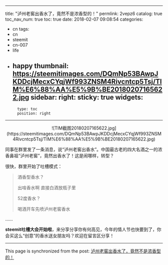 
---
title: "泸州老窖出香水了，竟然不是浓香型的！"
permlink: 2vepz6
catalog: true
toc_nav_num: true
toc: true
date: 2018-02-07 09:08:54
categories:
- cn
tags:
- cn
- steemit
- cn-007
- life
- happy
thumbnail: https://steemitimages.com/DQmNp53BAwpJKDDcjMecxCYqjWf993ZNSM4Rivcntcp5Tsj/TIM%E6%88%AA%E5%9B%BE20180207165622.jpg
sidebar:
    right:
        sticky: true
widgets:
    -
        type: toc
        position: right
---


<center>![TIM截图20180207165622.jpg](https://steemitimages.com/DQmNp53BAwpJKDDcjMecxCYqjWf993ZNSM4Rivcntcp5Tsj/TIM%E6%88%AA%E5%9B%BE20180207165622.jpg)</center>

同事在群里发了一条消息，说“泸州老窖出香水”。中国最古老的四大名酒之一的浓香鼻祖“泸州老窖”，竟然出香水了！这是闹哪样，转型？

很快，群里开始了吐槽模式：

> 酒香型香水？
>
>出啥香水啊  直接白酒放瓶子里
>
>52度香水？
>
>喝酒开车先喷泸州老窖香水

......

**steemit吐槽大会开始啦**，来分享分享你有何高见，今年的情人节也快要到了，你会买这么“创意”的香水送女朋友吗？欢迎在留言区分享！

- - -

This page is synchronized from the post: [泸州老窖出香水了，竟然不是浓香型的！](https://steemit.com/@yellowbird/2vepz6)
